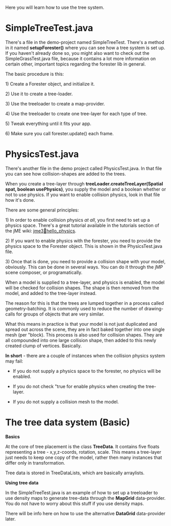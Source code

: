 Here you will learn how to use the tree system.

SimpleTreeTest.java
===================

There's a file in the demo-project named SimpleTreeTest. There's a
method in it named **setupForester()** where you can see how a tree
system is set up. If you haven't already done so, you might also want to
check out the SimpleGrassTest.java file, because it contains a lot more
information on certain other, important topics regarding the forester
lib in general.

The basic procedure is this:

1\) Create a Forester object, and initialize it.

2\) Use it to create a tree-loader.

3\) Use the treeloader to create a map-provider.

4\) Use the treeloader to create one tree-layer for each type of tree.

5\) Tweak everything until it fits your app.

6\) Make sure you call forester.update() each frame.

PhysicsTest.java
================

There's another file in the demo project called PhysicsTest.java. In
that file you can see how collision-shapes are added to the trees.

When you create a tree-layer through
**treeLoader.createTreeLayer(Spatial spat, boolean usePhysics)**, you
supply the model and a boolean whether or not to use physics. If you
want to enable collision physics, look in that file how it's done.

There are some general principles:

1\) In order to enable collision physics *at all*, you first need to set
up a physics space. There's a great tutorial available in the tutorials
section of the jME wiki:
[jme3:beginner:hello\_physics](../../../jme3/beginner/hello_physics).

2\) If you want to enable physics with the forester, you need to provide
the physics space to the Forester object. This is shown in the
PhysicsTest.java file.

3\) Once that is done, you need to provide a collision shape with your
model, obviously. This can be done in several ways. You can do it
through the jMP scene composer, or programatically.

When a model is supplied to a tree-layer, and physics is enabled, the
model will be checked for collision shapes. The shape is then removed
from the model, and added to the tree-layer instead.

The reason for this is that the trees are lumped together in a process
called geometry-batching. It is commonly used to reduce the number of
drawing-calls for groups of objects that are very similar.

What this means in practice is that your model is not just duplicated
and spread out across the scene, they are in fact baked together into
one single mesh (per "block). This process is also used for collision
shapes. They are all compounded into one large collision shape, then
added to this newly created clump of vertices. Basically.

**In short** - there are a couple of instances when the collision
physics system may fail:

-   If you do not supply a physics space to the forester, no physics
    will be enabled.

-   If you do not check "true for enable physics when creating the
    tree-layer.

-   If you do not supply a collision mesh to the model.

The tree data system (Basic)
============================

**Basics**

At the core of tree placement is the class **TreeData**. It contains
five floats representing a tree - x,y,z-coords, rotation, scale. This
means a tree-layer just needs to keep one copy of the model, rather then
many instances that differ only in transformation.

Tree data is stored in TreeDataLists, which are basically arraylists.

**Using tree data**

In the SimpleTreeTest.java is an example of how to set up a treeloader
to use density maps to generate tree-data through the **MapGrid**
data-provider. You do not have to worry about this stuff if you use
density maps.

There will be info here on how to use the alternative **DataGrid**
data-provider later.
